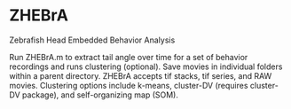 # ZHEBrA
 Zebrafish Head Embedded Behavior Analysis

Run ZHEBrA.m to extract tail angle over time for a set of behavior recordings and runs clustering (optional).
Save movies in individual folders within a parent directory. ZHEBrA accepts tif stacks, tif series, and RAW movies.
Clustering options include k-means, cluster-DV (requires cluster-DV package), and self-organizing map (SOM).
